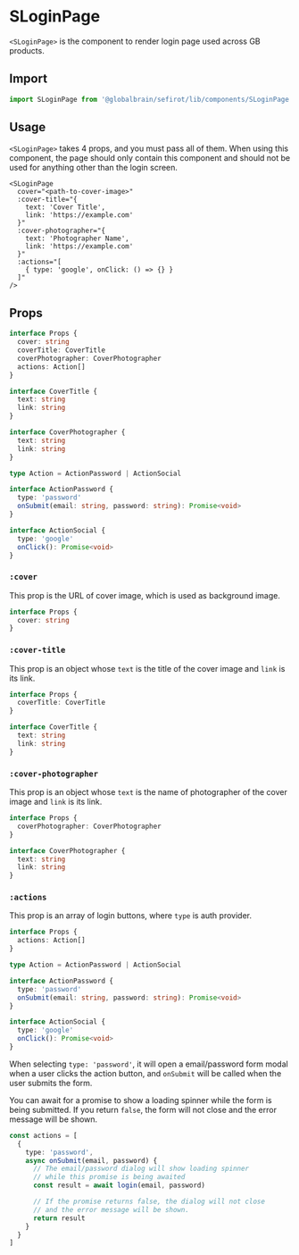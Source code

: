 # SLoginPage <Badge text="3.8.0" />

`<SLoginPage>` is the component to render login page used across GB products.

## Import

```ts
import SLoginPage from '@globalbrain/sefirot/lib/components/SLoginPage.vue'
```

## Usage

`<SLoginPage>` takes 4 props, and you must pass all of them. When using this component, the page should only contain this component and should not be used for anything other than the login screen.

```vue-html
<SLoginPage
  cover="<path-to-cover-image>"
  :cover-title="{
    text: 'Cover Title',
    link: 'https://example.com'
  }"
  :cover-photographer="{
    text: 'Photographer Name',
    link: 'https://example.com'
  }"
  :actions="[
    { type: 'google', onClick: () => {} }
  ]"
/>
```

## Props

```ts
interface Props {
  cover: string
  coverTitle: CoverTitle
  coverPhotographer: CoverPhotographer
  actions: Action[]
}

interface CoverTitle {
  text: string
  link: string
}

interface CoverPhotographer {
  text: string
  link: string
}

type Action = ActionPassword | ActionSocial

interface ActionPassword {
  type: 'password'
  onSubmit(email: string, password: string): Promise<void>
}

interface ActionSocial {
  type: 'google'
  onClick(): Promise<void>
}
```

### `:cover`

This prop is the URL of cover image, which is used as background image.

```ts
interface Props {
  cover: string
}
```

### `:cover-title`

This prop is an object whose `text` is the title of the cover image and `link` is its link.

```ts
interface Props {
  coverTitle: CoverTitle
}

interface CoverTitle {
  text: string
  link: string
}
```

### `:cover-photographer`

This prop is an object whose `text` is the name of photographer of the cover image and `link` is its link.

```ts
interface Props {
  coverPhotographer: CoverPhotographer
}

interface CoverPhotographer {
  text: string
  link: string
}
```

### `:actions`

This prop is an array of login buttons, where `type` is auth provider.

```ts
interface Props {
  actions: Action[]
}

type Action = ActionPassword | ActionSocial

interface ActionPassword {
  type: 'password'
  onSubmit(email: string, password: string): Promise<void>
}

interface ActionSocial {
  type: 'google'
  onClick(): Promise<void>
}
```

When selecting `type: 'password'`, it will open a email/password form modal when a user clicks the action button, and `onSubmit` will be called when the user submits the form.

You can await for a promise to show a loading spinner while the form is being submitted. If you return `false`, the form will not close and the error message will be shown.

```ts
const actions = [
  {
    type: 'password',
    async onSubmit(email, password) {
      // The email/password dialog will show loading spinner
      // while this promise is being awaited
      const result = await login(email, password)

      // If the promise returns false, the dialog will not close
      // and the error message will be shown.
      return result
    }
  }
]
```
